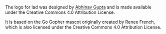 The logo for lad was designed by [Abhinav Gupta](https://abhinavg.net/)
and is made available under the Creative Commons 4.0 Attribution License.

It is based on the Go Gopher mascot originally created by Renee French,
which is also licensed under the Creative Commons 4.0 Attribution License.
